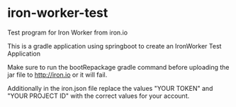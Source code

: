 # iron-worker-test
Test program for Iron Worker from iron.io

This is a gradle application using springboot to create an IronWorker Test Application

Make sure to run the bootRepackage gradle command before uploading the jar file to http://iron.io or it will fail.

Additionally in the iron.json file replace the values "YOUR TOKEN" and "YOUR PROJECT ID" with the correct values for your account.
